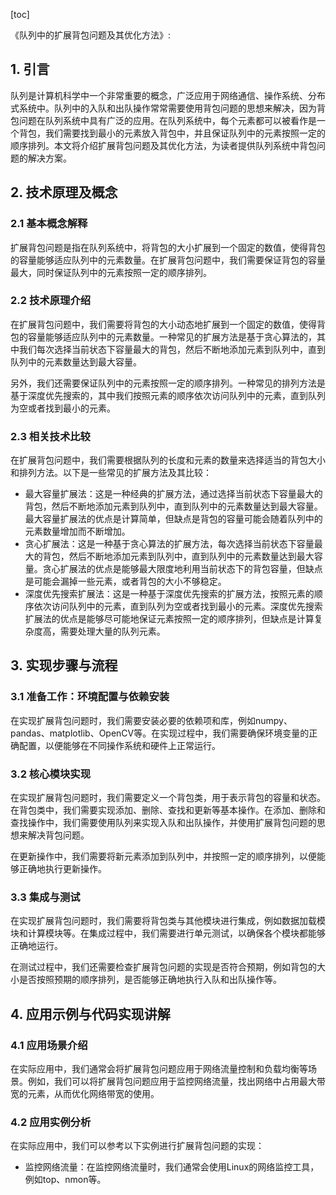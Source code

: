 
[toc]                    
                
                
《队列中的扩展背包问题及其优化方法》:

## 1. 引言

队列是计算机科学中一个非常重要的概念，广泛应用于网络通信、操作系统、分布式系统中。队列中的入队和出队操作常常需要使用背包问题的思想来解决，因为背包问题在队列系统中具有广泛的应用。在队列系统中，每个元素都可以被看作是一个背包，我们需要找到最小的元素放入背包中，并且保证队列中的元素按照一定的顺序排列。本文将介绍扩展背包问题及其优化方法，为读者提供队列系统中背包问题的解决方案。

## 2. 技术原理及概念

### 2.1 基本概念解释

扩展背包问题是指在队列系统中，将背包的大小扩展到一个固定的数值，使得背包的容量能够适应队列中的元素数量。在扩展背包问题中，我们需要保证背包的容量最大，同时保证队列中的元素按照一定的顺序排列。

### 2.2 技术原理介绍

在扩展背包问题中，我们需要将背包的大小动态地扩展到一个固定的数值，使得背包的容量能够适应队列中的元素数量。一种常见的扩展方法是基于贪心算法的，其中我们每次选择当前状态下容量最大的背包，然后不断地添加元素到队列中，直到队列中的元素数量达到最大容量。

另外，我们还需要保证队列中的元素按照一定的顺序排列。一种常见的排列方法是基于深度优先搜索的，其中我们按照元素的顺序依次访问队列中的元素，直到队列为空或者找到最小的元素。

### 2.3 相关技术比较

在扩展背包问题中，我们需要根据队列的长度和元素的数量来选择适当的背包大小和排列方法。以下是一些常见的扩展方法及其比较：

- 最大容量扩展法：这是一种经典的扩展方法，通过选择当前状态下容量最大的背包，然后不断地添加元素到队列中，直到队列中的元素数量达到最大容量。最大容量扩展法的优点是计算简单，但缺点是背包的容量可能会随着队列中的元素数量增加而不断增加。
- 贪心扩展法：这是一种基于贪心算法的扩展方法，每次选择当前状态下容量最大的背包，然后不断地添加元素到队列中，直到队列中的元素数量达到最大容量。贪心扩展法的优点是能够最大限度地利用当前状态下的背包容量，但缺点是可能会漏掉一些元素，或者背包的大小不够稳定。
- 深度优先搜索扩展法：这是一种基于深度优先搜索的扩展方法，按照元素的顺序依次访问队列中的元素，直到队列为空或者找到最小的元素。深度优先搜索扩展法的优点是能够尽可能地保证元素按照一定的顺序排列，但缺点是计算复杂度高，需要处理大量的队列元素。

## 3. 实现步骤与流程

### 3.1 准备工作：环境配置与依赖安装

在实现扩展背包问题时，我们需要安装必要的依赖项和库，例如numpy、pandas、matplotlib、OpenCV等。在实现过程中，我们需要确保环境变量的正确配置，以便能够在不同操作系统和硬件上正常运行。

### 3.2 核心模块实现

在实现扩展背包问题时，我们需要定义一个背包类，用于表示背包的容量和状态。在背包类中，我们需要实现添加、删除、查找和更新等基本操作。在添加、删除和查找操作中，我们需要使用队列来实现入队和出队操作，并使用扩展背包问题的思想来解决背包问题。

在更新操作中，我们需要将新元素添加到队列中，并按照一定的顺序排列，以便能够正确地执行更新操作。

### 3.3 集成与测试

在实现扩展背包问题时，我们需要将背包类与其他模块进行集成，例如数据加载模块和计算模块等。在集成过程中，我们需要进行单元测试，以确保各个模块都能够正确地运行。

在测试过程中，我们还需要检查扩展背包问题的实现是否符合预期，例如背包的大小是否按照预期的顺序排列，是否能够正确地执行入队和出队操作等。

## 4. 应用示例与代码实现讲解

### 4.1 应用场景介绍

在实际应用中，我们通常会将扩展背包问题应用于网络流量控制和负载均衡等场景。例如，我们可以将扩展背包问题应用于监控网络流量，找出网络中占用最大带宽的元素，从而优化网络带宽的使用。

### 4.2 应用实例分析

在实际应用中，我们可以参考以下实例进行扩展背包问题的实现：

- 监控网络流量：在监控网络流量时，我们通常会使用Linux的网络监控工具，例如top、nmon等。

